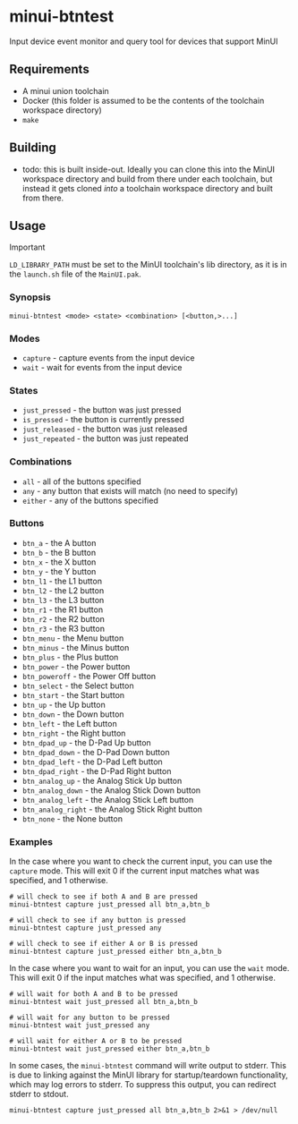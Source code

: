 # minui-btntest

Input device event monitor and query tool for devices that support MinUI

## Requirements

- A minui union toolchain
- Docker (this folder is assumed to be the contents of the toolchain workspace directory)
- `make`

## Building

- todo: this is built inside-out. Ideally you can clone this into the MinUI workspace directory and build from there under each toolchain, but instead it gets cloned _into_ a toolchain workspace directory and built from there.

## Usage

> [!IMPORTANT]
> `LD_LIBRARY_PATH` must be set to the MinUI toolchain's lib directory, as it is in the `launch.sh` file of the `MainUI.pak`.

### Synopsis

```shell
minui-btntest <mode> <state> <combination> [<button,>...]
```

### Modes

- `capture` - capture events from the input device
- `wait` - wait for events from the input device

### States

- `just_pressed` - the button was just pressed
- `is_pressed` - the button is currently pressed
- `just_released` - the button was just released
- `just_repeated` - the button was just repeated

### Combinations

- `all` - all of the buttons specified
- `any` - any button that exists will match (no need to specify)
- `either` - any of the buttons specified

### Buttons

- `btn_a` - the A button
- `btn_b` - the B button
- `btn_x` - the X button
- `btn_y` - the Y button
- `btn_l1` - the L1 button
- `btn_l2` - the L2 button
- `btn_l3` - the L3 button
- `btn_r1` - the R1 button
- `btn_r2` - the R2 button
- `btn_r3` - the R3 button
- `btn_menu` - the Menu button
- `btn_minus` - the Minus button
- `btn_plus` - the Plus button
- `btn_power` - the Power button
- `btn_poweroff` - the Power Off button
- `btn_select` - the Select button
- `btn_start` - the Start button
- `btn_up` - the Up button
- `btn_down` - the Down button
- `btn_left` - the Left button
- `btn_right` - the Right button
- `btn_dpad_up` - the D-Pad Up button
- `btn_dpad_down` - the D-Pad Down button
- `btn_dpad_left` - the D-Pad Left button
- `btn_dpad_right` - the D-Pad Right button
- `btn_analog_up` - the Analog Stick Up button
- `btn_analog_down` - the Analog Stick Down button
- `btn_analog_left` - the Analog Stick Left button
- `btn_analog_right` - the Analog Stick Right button
- `btn_none` - the None button

### Examples

In the case where you want to check the current input, you can use the `capture` mode. This will exit 0 if the current input matches what was specified, and 1 otherwise.

```shell
# will check to see if both A and B are pressed
minui-btntest capture just_pressed all btn_a,btn_b

# will check to see if any button is pressed
minui-btntest capture just_pressed any

# will check to see if either A or B is pressed
minui-btntest capture just_pressed either btn_a,btn_b
```

In the case where you want to wait for an input, you can use the `wait` mode. This will exit 0 if the input matches what was specified, and 1 otherwise.

```shell
# will wait for both A and B to be pressed
minui-btntest wait just_pressed all btn_a,btn_b

# will wait for any button to be pressed
minui-btntest wait just_pressed any

# will wait for either A or B to be pressed
minui-btntest wait just_pressed either btn_a,btn_b
```

In some cases, the `minui-btntest` command will write output to stderr. This is due to linking against the MinUI library for startup/teardown functionality, which may log errors to stderr. To suppress this output, you can redirect stderr to stdout.

```shell
minui-btntest capture just_pressed all btn_a,btn_b 2>&1 > /dev/null
```

